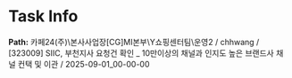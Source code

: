 # Task Info

**Path:** 카페24(주)\본사사업장\[CG]MI본부\Y쇼핑센터팀\운영2 / chhwang / [323009] SIIC, 부천지사 요청건 확인 _ 10만이상의 채널과 인지도 높은 브랜드사 채널 컨택 및 이관 / 2025-09-01_00-00-00

